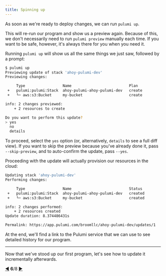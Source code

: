 ```yaml
---
title: Spinning up
---
```


As soon as we're ready to deploy changes, we can run `pulumi up`.

This will re-run our program and show us a preview again.  Because of this, we don't necessarily need to run
`pulumi preview` manually each time.  If you want to be safe, however, it's always there for you when you need it.

Running `pulumi up` will show us all the same things we just saw, followed by a prompt:

```bash
$ pulumi up
Previewing update of stack 'ahoy-pulumi-dev'
Previewing changes:

     Type                 Name                          Plan
 +   pulumi:pulumi:Stack  ahoy-pulumi-ahoy-pulumi-dev   create
 +   └─ aws:s3:Bucket     my-bucket                     create

info: 2 changes previewed:
    + 2 resources to create

Do you want to perform this update?
> yes
  no
  details
```

To proceed, select the `yes` option (or, alternatively, `details` to see a full diff view).  If you want to skip the
preview because you've already done it, pass `--skip-preview`, and to auto-confirm the update, pass `--yes`.

Proceeding with the update will actually provision our resources in the cloud:

```bash
Updating stack 'ahoy-pulumi-dev'
Performing changes:

     Type                 Name                          Status
 +   pulumi:pulumi:Stack  ahoy-pulumi-ahoy-pulumi-dev   created
 +   └─ aws:s3:Bucket     my-bucket                     created

info: 2 changes performed:
    + 2 resources created
Update duration: 8.374486431s

Permalink: https://app.pulumi.com/broomllc/ahoy-pulumi-dev/updates/1
```

At the end, we'll find a link to the Pulumi service that we can use to see detailed history for our program.

***

Now that we've stood up our first program, let's see how to update it incrementally afterwards.

<div class="tour-nav">
    <a class="tour-button enabled" href="basics-previewing.html" title="Previewing">◀</a>
    <span class="tour-index"><strong>6</strong>/8</span>
    <a class="tour-button enabled" href="basics-updating.html" title="Performing updates">▶</a>
</div>
